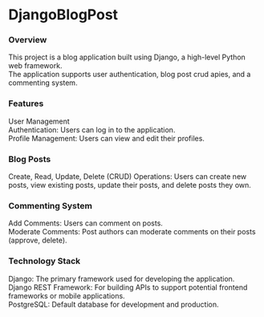 # DjangoBlogPost
<h3>
  Overview
</h3>
<pr>
  This project is a blog application built using Django, a high-level Python web framework.<br> 
  The application supports user authentication, blog post crud apies, and a commenting system.
</pr>

<h3>
  Features
</h3>
<p>
  User Management<br>
Authentication: Users can log in to the application.<br>
Profile Management: Users can view and edit their profiles.
</p>
<h3>Blog Posts</h3>
<p>
  Create, Read, Update, Delete (CRUD) Operations: Users can create new posts, view existing posts, update their posts, and delete posts they own.
</p>
<h3>
  Commenting System
</h3>
<pr>
  Add Comments: Users can comment on posts.<br>
  Moderate Comments: Post authors can moderate comments on their posts (approve, delete).
<h3>
  Technology Stack
</h3>
<pr>
  Django: The primary framework used for developing the application.<br>
  Django REST Framework: For building APIs to support potential frontend frameworks or mobile applications.<br>
  PostgreSQL: Default database for development and production.  
</pr>  

